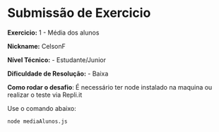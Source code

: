 # Submissão de Exercicio

**Exercicio:** 1 - Média dos alunos

**Nickname:** CelsonF

**Nível Técnico:** - Estudante/Junior

**Dificuldade de Resolução:** - Baixa

**Como rodar o desafio**: É necessário ter node instalado na maquina ou realizar o teste via Repli.it

Use o comando abaixo: 
```bash
node mediaAlunos.js
```